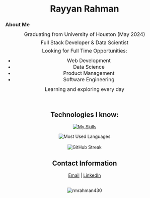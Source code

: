 
<h1 align="center">
  Rayyan Rahman
</h1>

### About Me

<div align="center">
  <div style="font-size:16px;">
    <p style="line-height:10px;"> Graduating from University of Houston (May 2024)</p>
    <p style="line-height:10px;"> Full Stack Developer & Data Scientist </p>
    <p style="line-height:10px;"> Looking for Full Time Opportunities:
      <ul>
        <li>Web Development</li>
        <li>Data Science</li>
        <li>Product Management</li>
        <li>Software Engineering</li>
      </ul>
    </p>
    <p style="line-height:10px;"> Learning and exploring every day<p>
  </div>
  <br>
</div>

<h2 align="center">Technologies I know:</h2>
<div align="center">

[![My Skills](https://skillicons.dev/icons?i=python,java,cs,cpp,html,css,javascript,bootstrap,react,express,nodejs,mongodb,tensorflow,pytorch,vscode,visualstudio,git,github,matlab,r,heroku,aws,azure,bash,dart,flutter,sklearn,mysql,jest,firebase,&perline=11)](https://skillicons.dev)

</div>

<div align="center">
    <img src="https://github-readme-stats.vercel.app/api/top-langs/?username=rmrahman430&hide=html,css&layout=compact&theme=gruvbox" alt="Most Used Languages">
</div>
<br>
<div align="center">
    <img src="https://streak-stats.demolab.com/?user=rmrahman430&theme=gruvbox" alt="GitHub Streak">
</div>

<h2 align="center">Contact Information</h2>

<div align="center">
  <a href="mailto:rayyanmrahman@gmail.com" target="_blank">Email</a> | 
  <a href="https://www.linkedin.com/in/rayyanmrahman/" target="_blank">LinkedIn</a>
</div>
<br>

<p align="center"> <img src="https://komarev.com/ghpvc/?username=rmrahman430&label=Profile%20views&color=0e75b6&style=flat" alt="rmrahman430" /> </p>
